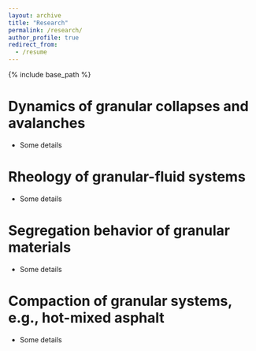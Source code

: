 ```yaml
---
layout: archive
title: "Research"
permalink: /research/
author_profile: true
redirect_from:
  - /resume
---
```


{% include base_path %}

Dynamics of granular collapses and avalanches
======
* Some details

Rheology of granular-fluid systems
======
* Some details

Segregation behavior of granular materials
======
* Some details

Compaction of granular systems, e.g., hot-mixed asphalt
======
* Some details
